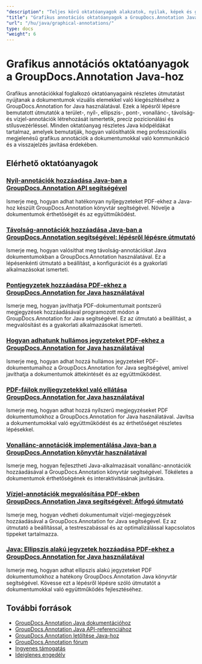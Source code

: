 ```yaml
---
"description": "Teljes körű oktatóanyagok alakzatok, nyilak, képek és grafikus elemek dokumentumokhoz való hozzáadásához a GroupDocs.Annotation for Java segítségével."
"title": "Grafikus annotációs oktatóanyagok a GroupDocs.Annotation Java-hoz"
"url": "/hu/java/graphical-annotations/"
type: docs
"weight": 6
---
```


# Grafikus annotációs oktatóanyagok a GroupDocs.Annotation Java-hoz

Grafikus annotációkkal foglalkozó oktatóanyagaink részletes útmutatást nyújtanak a dokumentumok vizuális elemekkel való kiegészítéséhez a GroupDocs.Annotation for Java használatával. Ezek a lépésről lépésre bemutatott útmutatók a terület-, nyíl-, ellipszis-, pont-, vonallánc-, távolság- és vízjel-annotációk létrehozását ismertetik, precíz pozicionálási és stílusvezérléssel. Minden oktatóanyag részletes Java kódpéldákat tartalmaz, amelyek bemutatják, hogyan valósíthatók meg professzionális megjelenésű grafikus annotációk a dokumentumokkal való kommunikáció és a visszajelzés javítása érdekében.

## Elérhető oktatóanyagok

### [Nyíl-annotációk hozzáadása Java-ban a GroupDocs.Annotation API segítségével](./add-arrow-annotations-java-groupdocs/)
Ismerje meg, hogyan adhat hatékonyan nyíljegyzeteket PDF-ekhez a Java-hoz készült GroupDocs.Annotation könyvtár segítségével. Növelje a dokumentumok érthetőségét és az együttműködést.

### [Távolság-annotációk hozzáadása Java-ban a GroupDocs.Annotation segítségével: lépésről lépésre útmutató](./add-distance-annotations-java-groupdocs-annotation/)
Ismerje meg, hogyan valósíthat meg távolság-annotációkat Java dokumentumokban a GroupDocs.Annotation használatával. Ez a lépésenkénti útmutató a beállítást, a konfigurációt és a gyakorlati alkalmazásokat ismerteti.

### [Pontjegyzetek hozzáadása PDF-ekhez a GroupDocs.Annotation for Java használatával](./groupdocs-annotation-java-add-point-pdf/)
Ismerje meg, hogyan javíthatja PDF-dokumentumait pontszerű megjegyzések hozzáadásával programozott módon a GroupDocs.Annotation for Java segítségével. Ez az útmutató a beállítást, a megvalósítást és a gyakorlati alkalmazásokat ismerteti.

### [Hogyan adhatunk hullámos jegyzeteket PDF-ekhez a GroupDocs.Annotation for Java használatával](./groupdocs-java-squiggly-annotations-pdf/)
Ismerje meg, hogyan adhat hozzá hullámos jegyzeteket PDF-dokumentumaihoz a GroupDocs.Annotation for Java segítségével, amivel javíthatja a dokumentumok áttekintését és az együttműködést.

### [PDF-fájlok nyíljegyzetekkel való ellátása GroupDocs.Annotation for Java használatával](./annotate-pdf-arrows-groupdocs-java/)
Ismerje meg, hogyan adhat hozzá nyílszerű megjegyzéseket PDF dokumentumokhoz a GroupDocs.Annotation for Java használatával. Javítsa a dokumentumokkal való együttműködést és az érthetőséget részletes lépésekkel.

### [Vonallánc-annotációk implementálása Java-ban a GroupDocs.Annotation könyvtár használatával](./java-polyline-annotation-groupdocs-guide/)
Ismerje meg, hogyan fejlesztheti Java-alkalmazásait vonallánc-annotációk hozzáadásával a GroupDocs.Annotation könyvtár segítségével. Tökéletes a dokumentumok érthetőségének és interaktivitásának javítására.

### [Vízjel-annotációk megvalósítása PDF-ekben GroupDocs.Annotation Java segítségével: Átfogó útmutató](./groupdocs-java-watermark-annotations-pdf-guide/)
Ismerje meg, hogyan védheti dokumentumait vízjel-megjegyzések hozzáadásával a GroupDocs.Annotation for Java segítségével. Ez az útmutató a beállítással, a testreszabással és az optimalizálással kapcsolatos tippeket tartalmazza.

### [Java: Ellipszis alakú jegyzetek hozzáadása PDF-ekhez a GroupDocs.Annotation for Java használatával](./java-ellipse-annotations-pdf-groupdocs/)
Ismerje meg, hogyan adhat ellipszis alakú jegyzeteket PDF dokumentumokhoz a hatékony GroupDocs.Annotation Java könyvtár segítségével. Kövesse ezt a lépésről lépésre szóló útmutatót a dokumentumokkal való együttműködés fejlesztéséhez.

## További források

- [GroupDocs.Annotation Java dokumentációhoz](https://docs.groupdocs.com/annotation/java/)
- [GroupDocs.Annotation Java API-referenciához](https://reference.groupdocs.com/annotation/java/)
- [GroupDocs.Annotation letöltése Java-hoz](https://releases.groupdocs.com/annotation/java/)
- [GroupDocs.Annotation fórum](https://forum.groupdocs.com/c/annotation)
- [Ingyenes támogatás](https://forum.groupdocs.com/)
- [Ideiglenes engedély](https://purchase.groupdocs.com/temporary-license/)